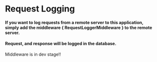 # Request Logging
#### If you want to log requests from a remote server to this application, simply add the middleware { RequestLoggerMiddleware } to the remote server.

#### Request, and response will be logged in the database.
Middleware is in dev stage!! 
